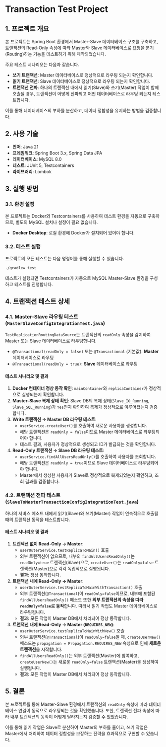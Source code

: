 # Transaction Test Project

## 1. 프로젝트 개요

본 프로젝트는 Spring Boot 환경에서 Master-Slave 데이터베이스 구조를 구축하고, 트랜잭션의 Read-Only 속성에 따라 Master와 Slave 데이터베이스로 요청을 분기(Routing)하는 기능을 테스트하기 위해 제작되었습니다.

주요 테스트 시나리오는 다음과 같습니다.

*   **쓰기 트랜잭션**: Master 데이터베이스로 정상적으로 라우팅 되는지 확인합니다.
*   **읽기 트랜잭션**: Slave 데이터베이스로 정상적으로 라우팅 되는지 확인합니다.
*   **트랜잭션 전파**: 하나의 트랜잭션 내에서 읽기(Slave)와 쓰기(Master) 작업이 함께 호출될 경우, 트랜잭션이 어떻게 전파되고 어떤 데이터베이스로 라우팅 되는지 테스트합니다.

이를 통해 데이터베이스의 부하를 분산하고, 데이터 정합성을 유지하는 방법을 검증합니다.

## 2. 사용 기술

*   **언어**: Java 21
*   **프레임워크**: Spring Boot 3.x, Spring Data JPA
*   **데이터베이스**: MySQL 8.0
*   **테스트**: JUnit 5, Testcontainers
*   **라이브러리**: Lombok

## 3. 실행 방법

### 3.1. 환경 설정

본 프로젝트는 Docker와 Testcontainers를 사용하여 테스트 환경을 자동으로 구축하므로, 별도의 MySQL 설치나 설정이 필요 없습니다.

*   **Docker Desktop**: 로컬 환경에 Docker가 설치되어 있어야 합니다.

### 3.2. 테스트 실행

프로젝트의 모든 테스트는 다음 명령어를 통해 실행할 수 있습니다.

```bash
./gradlew test
```

테스트가 실행되면 Testcontainers가 자동으로 MySQL Master-Slave 환경을 구성하고 테스트를 진행합니다.

## 4. 트랜잭션 테스트 상세

### 4.1. Master-Slave 라우팅 테스트 (`MasterSlaveConfigIntegrationTest.java`)

`TestReplicationRoutingDataSource`는 트랜잭션의 `readOnly` 속성을 감지하여 Master 또는 Slave 데이터베이스로 라우팅합니다.

*   `@Transactional(readOnly = false)` 또는 `@Transactional` (기본값): **Master** 데이터베이스로 라우팅
*   `@Transactional(readOnly = true)`: **Slave** 데이터베이스로 라우팅

#### 테스트 시나리오 및 결과

1.  **Docker 컨테이너 정상 동작 확인**: `mainContainer`와 `replicaContainer`가 정상적으로 실행되는지 확인합니다.
2.  **Master-Slave 복제 상태 확인**: Slave DB의 복제 상태(`Slave_IO_Running`, `Slave_SQL_Running`)가 `Yes`인지 확인하여 복제가 정상적으로 이루어졌는지 검증합니다.
3.  **Write 트랜잭션 → Master DB 라우팅 테스트**:
    *   `userService.createUser()`를 호출하여 새로운 사용자를 생성합니다.
    *   해당 트랜잭션은 `readOnly = false`이므로 Master 데이터베이스로 라우팅되어야 합니다.
    *   테스트 결과, 사용자가 정상적으로 생성되고 ID가 발급되는 것을 확인합니다.
4.  **Read-Only 트랜잭션 → Slave DB 라우팅 테스트**:
    *   `userService.findAllUsersReadOnly()`를 호출하여 사용자를 조회합니다.
    *   해당 트랜잭션은 `readOnly = true`이므로 Slave 데이터베이스로 라우팅되어야 합니다.
    *   Master에서 생성한 사용자가 Slave로 정상적으로 복제되었는지 확인하고, 조회 결과를 검증합니다.

### 4.2. 트랜잭션 전파 테스트 (`SlaveToMasterTransactionConfigIntegrationTest.java`)

하나의 서비스 메소드 내에서 읽기(Slave)와 쓰기(Master) 작업이 연속적으로 호출될 때의 트랜잭션 동작을 테스트합니다.

#### 테스트 시나리오 및 결과

1.  **트랜잭션 없이 Read-Only → Master**:
    *   `userOuterService.testReplicaToMain()` 호출
    *   외부 트랜잭션이 없으므로, 내부의 `findAllUsersReadOnly()`는 `readOnly=true` 트랜잭션(Slave)으로, `createUser()`는 `readOnly=false` 트랜잭션(Master)으로 각각 독립적으로 실행됩니다.
    *   **결과**: 정상 동작합니다.
2.  **트랜잭션 내에 Read-Only → Master**:
    *   `userOuterService.testReplicaToMainWithTransaction()` 호출
    *   외부 트랜잭션(`@Transactional`)이 `readOnly=false`이므로, 내부에 포함된 `findAllUsersReadOnly()` 메소드 또한 **외부 트랜잭션의 속성을 따라 `readOnly=false`로 동작**합니다. 따라서 읽기 작업도 Master 데이터베이스로 라우팅됩니다.
    *   **결과**: 모든 작업이 Master DB에서 처리되어 정상 동작합니다.
3.  **트랜잭션 내에 Read-Only → Master (`REQUIRES_NEW`)**:
    *   `userOuterService.testReplicaToMainWithNew()` 호출
    *   외부 트랜잭션(`@Transactional`)이 `readOnly=false`일 때, `createUserNew()` 메소드는 `propagation = Propagation.REQUIRES_NEW` 속성으로 인해 **새로운 트랜잭션**을 시작합니다.
    *   `findAllUsersReadOnly()`는 외부 트랜잭션(Master)에 참여하고, `createUserNew()`는 새로운 `readOnly=false` 트랜잭션(Master)을 생성하여 실행됩니다.
    *   **결과**: 모든 작업이 Master DB에서 처리되어 정상 동작합니다.

## 5. 결론

본 프로젝트를 통해 Master-Slave 환경에서 트랜잭션의 `readOnly` 속성에 따라 데이터베이스 연결이 동적으로 라우팅되는 것을 확인했습니다. 또한, 트랜잭션 전파 속성에 따라 내부 트랜잭션의 동작이 어떻게 달라지는지 검증할 수 있었습니다.

이를 통해 읽기 작업은 Slave로 분산하여 Master의 부하를 줄이고, 쓰기 작업은 Master에서 처리하여 데이터 정합성을 보장하는 전략을 효과적으로 구현할 수 있습니다.
